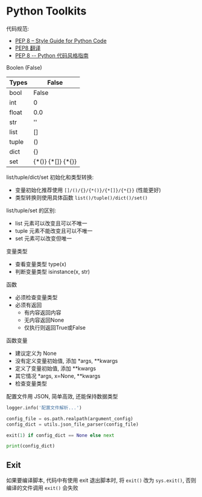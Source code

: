 # Python Toolkits

代码规范:

- [PEP 8 – Style Guide for Python Code](https://peps.python.org/pep-0008/)
- [PEP8 翻译](https://www.jianshu.com/p/78d76f85bd82)
- [PEP 8 -- Python 代码风格指南](https://github.com/kernellmd/Knowledge/blob/master/Translation/PEP%208%20%E4%B8%AD%E6%96%87%E7%BF%BB%E8%AF%91.md)

Boolen (False)

| Types | False |
| ---   | ---   |
| bool  | False |
| int   | 0     |
| float | 0.0   |
| str   | ''    |
| list  | []    |
| tuple | ()    |
| dict  | {}    |
| set   | {\*()} {\*[]} {\*{}} |

list/tuple/dict/set 初始化和类型转换:

- 变量初始化推荐使用 `[]/()/{}/{*()}/{*[]}/{*{}}` (性能更好)
- 类型转换则使用具体函数 `list()/tuple()/dict()/set()`

list/tuple/set 的区别:

- list 元素可以改变且可以不唯一
- tuple 元素不能改变且可以不唯一
- set 元素可以改变但唯一

变量类型

- 查看变量类型 type(x)
- 判断变量类型 isinstance(x, str)

函数

- 必须检查变量类型
- 必须有返回
    - 有内容返回内容
    - 无内容返回None
    - 仅执行则返回True或False

函数变量

- 建议定义为 None
- 没有定义变量初始值, 添加 *args, **kwargs
- 定义了变量初始值, 添加 **kwargs
- 其它情况 *args, x=None, **kwargs
- 检查变量类型

配置文件用 JSON, 简单高效, 还能保持数据类型

```py
logger.info('配置文件解析...')

config_file = os.path.realpath(argument_config)
config_dict = utils.json_file_parser(config_file)

exit(1) if config_dict == None else next

print(config_dict)
```

## Exit

如果要编译脚本, 代码中有使用 exit 退出脚本时, 将 `exit()` 改为 `sys.exit()`, 否则编译的文件调用 `exit()` 会失败
